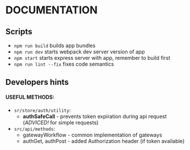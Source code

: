 # DOCUMENTATION

## Scripts
- `npm run build` builds app bundles
- `npm run dev` starts webpack dev server version of app
- `npm start` starts express server with app, remember to build first
- `npm run lint --fix` fixes code semantics

## Developers hints
#### USEFUL METHODS:
- `sr/store/auth/utility`:
  - __authSafeCall__ - prevents token expiration during api request (_ADVICED!_ for simple requests) 
- `src/api/methods`:
  - gatewayWorkflow - common implementation of gateways
  - authGet, authPost - added Authorization header (if token available)


